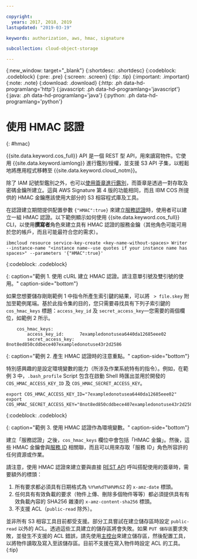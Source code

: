```yaml
---

copyright:
  years: 2017, 2018, 2019
lastupdated: "2019-03-19"

keywords: authorization, aws, hmac, signature

subcollection: cloud-object-storage

---
```

{:new_window: target="_blank"}
{:shortdesc: .shortdesc}
{:codeblock: .codeblock}
{:pre: .pre}
{:screen: .screen}
{:tip: .tip}
{:important: .important}
{:note: .note}
{:download: .download} 
{:http: .ph data-hd-programlang='http'} 
{:javascript: .ph data-hd-programlang='javascript'} 
{:java: .ph data-hd-programlang='java'} 
{:python: .ph data-hd-programlang='python'}

# 使用 HMAC 認證
{: #hmac}

{{site.data.keyword.cos_full}} API 是一個 REST 型 API，用來讀寫物件。它使用 {{site.data.keyword.iamlong}} 進行鑑別/授權，並支援 S3 API 子集，以輕鬆地將應用程式移轉至 {{site.data.keyword.cloud_notm}}。

除了 IAM 記號型鑑別之外，也可以[使用簽章進行鑑別](/docs/services/cloud-object-storage/hmac?topic=cloud-object-storage-hmac-signature)，而簽章是透過一對存取及密碼金鑰所建立。這與 AWS Signature 第 4 版的功能相同，而且 IBM COS 所提供的 HMAC 金鑰應該使用大部分的 S3 相容程式庫及工具。

在認證建立期間提供配置參數 `{"HMAC":true}` 來建立[服務認證](/docs/services/cloud-object-storage/iam?topic=cloud-object-storage-service-credentials)時，使用者可以建立一組 HMAC 認證。以下範例顯示如何使用 {{site.data.keyword.cos_full}} CLI，以使用**撰寫者**角色來建立具有 HMAC 認證的服務金鑰（其他角色可能可用於您的帳戶，而且可能最符合您的需求）。 

```
ibmcloud resource service-key-create <key-name-without-spaces> Writer --instance-name "<instance name--use quotes if your instance name has spaces>" --parameters '{"HMAC":true}'
```
{:codeblock: .codeblock}

{: caption="範例 1. 使用 cURL 建立 HMAC 認證。請注意單引號及雙引號的使用。" caption-side="bottom"}

如果您想要儲存剛剛範例 1 中指令所產生索引鍵的結果，可以將 ` > file.skey` 附加至範例尾端。基於此指令集的目的，您只需要尋找具有下列子索引鍵的 `cos_hmac_keys` 標題：`access_key_id` 及 `secret_access_key`&mdash;您需要的兩個欄位，如範例 2 所示。

```
    cos_hmac_keys:
        access_key_id:      7exampledonotusea6440da12685eee02
        secret_access_key:  8not8ed850cddbece407exampledonotuse43r2d2586
```

{: caption="範例 2. 產生 HMAC 認證時的注意重點。" caption-side="bottom"}

特別感興趣的是設定環境變數的能力（所涉及作業系統特有的指令）。例如，在範例 3 中，`.bash_profile` Script 包含在啟動 Shell 時匯出並用於開發的 `COS_HMAC_ACCESS_KEY_ID` 及 `COS_HMAC_SECRET_ACCESS_KEY`。

```
export COS_HMAC_ACCESS_KEY_ID="7exampledonotusea6440da12685eee02"
export COS_HMAC_SECRET_ACCESS_KEY="8not8ed850cddbece407exampledonotuse43r2d2586"

```
{:codeblock: .codeblock}

{: caption="範例 3. 使用 HMAC 認證作為環境變數。" caption-side="bottom"}

建立「服務認證」之後，`cos_hmac_keys` 欄位中會包括「HMAC 金鑰」。然後，這些 HMAC 金鑰會與[服務 ID](/docs/iam?topic=iam-serviceids#serviceids) 相關聯，而且可以用來存取「服務 ID」角色所容許的任何資源或作業。 

請注意，使用 HMAC 認證來建立要與直接 [REST API](/docs/services/cloud-object-storage/api-reference?topic=cloud-object-storage-compatibility-api) 呼叫搭配使用的簽章時，需要額外的標頭：
1. 所有要求都必須具有日期格式為 `%Y%m%dT%H%M%SZ` 的 `x-amz-date` 標頭。
2. 任何具有有效負載的要求（物件上傳、刪除多個物件等等）都必須提供具有有效負載內容的 SHA256 雜湊的 `x-amz-content-sha256` 標頭。
3. 不支援 ACL（`public-read` 除外）。

並非所有 S3 相容工具目前都受支援。部分工具嘗試在建立儲存區時設定 `public-read` 以外的 ACL。透過這些工具建立的儲存區將會失敗。如果 `PUT 儲存區`要求失敗，並發生不支援的 ACL 錯誤，請先使用[主控台](/docs/services/cloud-object-storage?topic=cloud-object-storage-getting-started)來建立儲存區，然後配置工具，以將物件讀取及寫入至該儲存區。目前不支援在寫入物件時設定 ACL 的工具。
{:tip}
